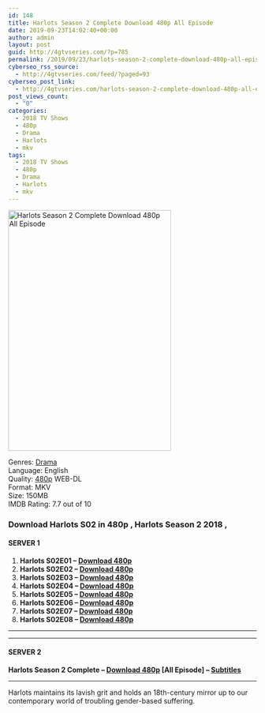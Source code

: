 ```yaml
---
id: 148
title: Harlots Season 2 Complete Download 480p All Episode
date: 2019-09-23T14:02:40+00:00
author: admin
layout: post
guid: http://4gtvseries.com/?p=785
permalink: /2019/09/23/harlots-season-2-complete-download-480p-all-episode/
cyberseo_rss_source:
  - http://4gtvseries.com/feed/?paged=93
cyberseo_post_link:
  - http://4gtvseries.com/harlots-season-2-complete-download-480p-all-episode/
post_views_count:
  - "0"
categories:
  - 2018 TV Shows
  - 480p
  - Drama
  - Harlots
  - mkv
tags:
  - 2018 TV Shows
  - 480p
  - Drama
  - Harlots
  - mkv
---
```

<img loading="lazy" class="aligncenter" src="https://4.bp.blogspot.com/-u_QdZ1f9esM/XYjHoQ08r_I/AAAAAAAAAG0/jhQJxaYX6TYU-MvjsyASqMIr2WdIBqhdACK4BGAYYCw/s1600/Harlots%2BSeason%2B2.jpg" alt="Harlots Season 2 Complete Download 480p All Episode" width="330" height="488" />

Genres:&nbsp;<a href="http://4gtvseries.com/tag/drama/" data-wpel-link="internal">Drama</a>  
Language: English  
Quality:&nbsp;<a href="http://4gtvseries.com/tag/480p/" data-wpel-link="internal">480p</a> WEB-DL  
Format: MKV  
Size: 150MB  
IMDB Rating: 7.7 out of 10

### **Download Harlots S02 in 480p , Harlots Season 2 2018 ,&nbsp;**

#### <span><strong>SERVER 1</strong></span>

  1. **Harlots S02E01 – <a href="http://slink.dl480p.xyz/QRRyGOSA" data-wpel-link="external" target="_blank" rel="nofollow external noopener noreferrer" class="wpel-icon-left"><i class="wpel-icon fa fa-download" aria-hidden="true"></i>Download 480p</a>**
  2. **Harlots S02E02 – <a href="http://slink.dl480p.xyz/ZyhBJ" data-wpel-link="external" target="_blank" rel="nofollow external noopener noreferrer" class="wpel-icon-left"><i class="wpel-icon fa fa-download" aria-hidden="true"></i>Download 480p</a>**
  3. **Harlots S02E03 – <a href="http://slink.dl480p.xyz/b36bYj" data-wpel-link="external" target="_blank" rel="nofollow external noopener noreferrer" class="wpel-icon-left"><i class="wpel-icon fa fa-download" aria-hidden="true"></i>Download 480p</a>**
  4. **Harlots S02E04 – <a href="http://slink.dl480p.xyz/4WHAEO3J" data-wpel-link="external" target="_blank" rel="nofollow external noopener noreferrer" class="wpel-icon-left"><i class="wpel-icon fa fa-download" aria-hidden="true"></i>Download 480p</a>**
  5. **Harlots S02E05 – <a href="http://slink.dl480p.xyz/92o5B" data-wpel-link="external" target="_blank" rel="nofollow external noopener noreferrer" class="wpel-icon-left"><i class="wpel-icon fa fa-download" aria-hidden="true"></i>Download 480p</a>**
  6. **Harlots S02E06 – <a href="http://slink.dl480p.xyz/GvToj4h" data-wpel-link="external" target="_blank" rel="nofollow external noopener noreferrer" class="wpel-icon-left"><i class="wpel-icon fa fa-download" aria-hidden="true"></i>Download 480p</a>**
  7. **Harlots S02E07 – <a href="http://slink.dl480p.xyz/u9YOP" data-wpel-link="external" target="_blank" rel="nofollow external noopener noreferrer" class="wpel-icon-left"><i class="wpel-icon fa fa-download" aria-hidden="true"></i>Download 480p</a>**
  8. **Harlots S02E08 – <a href="http://slink.dl480p.xyz/uUldH" data-wpel-link="external" target="_blank" rel="nofollow external noopener noreferrer" class="wpel-icon-left"><i class="wpel-icon fa fa-download" aria-hidden="true"></i>Download 480p</a>**

* * *

* * *

#### <span><strong>SERVER 2</strong></span>

**Harlots Season 2 Complete – <a href="http://dl480p.xyz/554/" data-wpel-link="external" target="_blank" rel="nofollow external noopener noreferrer" class="wpel-icon-left"><i class="wpel-icon fa fa-download" aria-hidden="true"></i>Download 480p</a> [All Episode] – <a href="https://subscene.com/subtitles/harlots-second-season" data-wpel-link="external" target="_blank" rel="nofollow external noopener noreferrer" class="wpel-icon-left"><i class="wpel-icon fa fa-download" aria-hidden="true"></i>Subtitles</a>**

* * *

Harlots maintains its lavish grit and holds an 18th-century mirror up to our contemporary world of troubling gender-based suffering.

<div align="center">
</div>